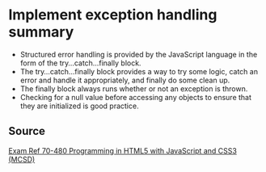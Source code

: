 # Implement exception handling summary

* Structured error handling is provided by the JavaScript language in the form of the try…catch…finally block.
* The try…catch…finally block provides a way to try some logic, catch an error and handle it appropriately, and finally do some clean up.
* The finally block always runs whether or not an exception is thrown.
* Checking for a null value before accessing any objects to ensure that they are initialized is good practice.

## Source

[Exam Ref 70-480 Programming in HTML5 with JavaScript and CSS3 (MCSD)](https://www.microsoft.com/en-us/p/exam-ref-70-480-programming-in-html5-with-javascript-and-css3-mcsd/fgqpf3h0qll7?activetab=pivot%3aoverviewtab)
